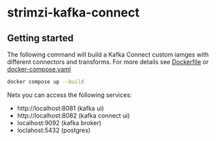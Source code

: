 # strimzi-kafka-connect

## Getting started

The following command will build a Kafka Connect custom iamges with different connectors and transforms.
For more details see [Dockerfile](Dockfile) or [docker-compose.yaml](docker-compose.yaml)

```bash
docker compose up --build
```

Netx you can access the following services:

- http://localhost:8081 (kafka ui)
- http://localhost:8082 (kafka connect ui)
- localhost:9092 (kafka broker)
- loclahost:5432 (postgres)